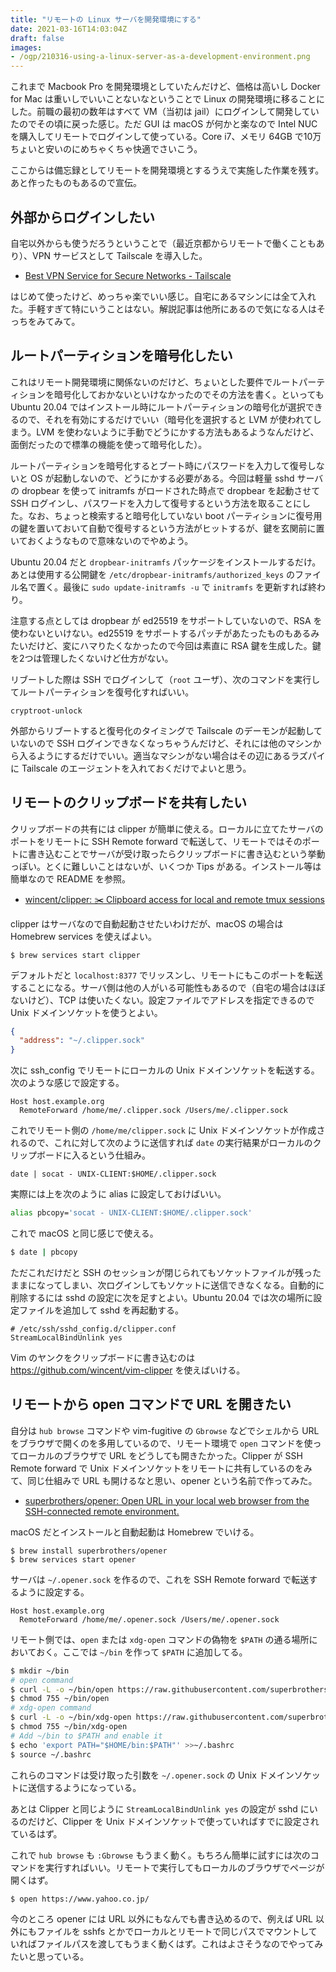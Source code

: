 ```yaml
---
title: "リモートの Linux サーバを開発環境にする"
date: 2021-03-16T14:03:04Z
draft: false
images:
- /ogp/210316-using-a-linux-server-as-a-development-environment.png
---
```


これまで Macbook Pro を開発環境としていたんだけど、価格は高いし Docker for Mac は重いしでいいことないなということで Linux の開発環境に移ることにした。前職の最初の数年はすべて VM（当初は jail）にログインして開発していたのでその頃に戻った感じ。ただ GUI は macOS が何かと楽なので Intel NUC を購入してリモートでログインして使っている。Core i7、メモリ 64GB で10万ちょいと安いのにめちゃくちゃ快適でさいこう。

ここからは備忘録としてリモートを開発環境とするうえで実施した作業を残す。あと作ったものもあるので宣伝。

## 外部からログインしたい

自宅以外からも使うだろうということで（最近京都からリモートで働くこともあり）、VPN サービスとして Tailscale を導入した。

- [Best VPN Service for Secure Networks \- Tailscale](https://tailscale.com/)

はじめて使ったけど、めっちゃ楽でいい感じ。自宅にあるマシンには全て入れた。手軽すぎて特にいうことはない。解説記事は他所にあるので気になる人はそっちをみてみて。

## ルートパーティションを暗号化したい

これはリモート開発環境に関係ないのだけど、ちょいとした要件でルートパーティションを暗号化しておかないといけなかったのでその方法を書く。といっても Ubuntu 20.04 ではインストール時にルートパーティションの暗号化が選択できるので、それを有効にするだけでいい（暗号化を選択すると LVM が使われてしまう。LVM を使わないように手動でどうにかする方法もあるようなんだけど、面倒だったので標準の機能を使って暗号化した）。

ルートパーティションを暗号化するとブート時にパスワードを入力して復号しないと OS が起動しないので、どうにかする必要がある。今回は軽量 sshd サーバの dropbear を使って initramfs がロードされた時点で dropbear を起動させて SSH ログインし、パスワードを入力して復号するという方法を取ることにした。なお、ちょっと検索すると暗号化していない boot パーティションに復号用の鍵を置いておいて自動で復号するという方法がヒットするが、鍵を玄関前に置いておくようなもので意味ないのでやめよう。

Ubuntu 20.04 だと `dropbear-initramfs` パッケージをインストールするだけ。あとは使用する公開鍵を `/etc/dropbear-initramfs/authorized_keys` のファイル名で置く。最後に `sudo update-initramfs -u` で `initramfs` を更新すれば終わり。

注意する点としては dropbear が ed25519 をサポートしていないので、RSA を使わないといけない。ed25519 をサポートするパッチがあたったものもあるみたいだけど、変にハマりたくなかったので今回は素直に RSA 鍵を生成した。鍵を2つは管理したくないけど仕方がない。

リブートした際は SSH でログインして（`root` ユーザ）、次のコマンドを実行してルートパーティションを復号化すればいい。

```
cryptroot-unlock
```

外部からリブートすると復号化のタイミングで Tailscale のデーモンが起動していないので SSH ログインできなくなっちゃうんだけど、それには他のマシンから入るようにするだけでいい。適当なマシンがない場合はその辺にあるラズパイに Tailscale のエージェントを入れておくだけでよいと思う。

## リモートのクリップボードを共有したい

クリップボードの共有には clipper が簡単に使える。ローカルに立てたサーバのポートをリモートに SSH Remote forward で転送して、リモートではそのポートに書き込むことでサーバが受け取ったらクリップボードに書き込むという挙動っぽい。とくに難しいことはないが、いくつか Tips がある。インストール等は簡単なので README を参照。

- [wincent/clipper: ✂️ Clipboard access for local and remote tmux sessions](https://github.com/wincent/clipper)

clipper はサーバなので自動起動させたいわけだが、macOS の場合は Homebrew services を使えばよい。

```
$ brew services start clipper
```

デフォルトだと `localhost:8377` でリッスンし、リモートにもこのポートを転送することになる。サーバ側は他の人がいる可能性もあるので（自宅の場合はほぼないけど）、TCP は使いたくない。設定ファイルでアドレスを指定できるので Unix ドメインソケットを使うとよい。

```json
{
  "address": "~/.clipper.sock"
}
```

次に ssh_config でリモートにローカルの Unix ドメインソケットを転送する。次のような感じで設定する。

```
Host host.example.org
  RemoteForward /home/me/.clipper.sock /Users/me/.clipper.sock
```

これでリモート側の `/home/me/clipper.sock` に Unix ドメインソケットが作成されるので、これに対して次のように送信すれば `date` の実行結果がローカルのクリップボードに入るという仕組み。

```
date | socat - UNIX-CLIENT:$HOME/.clipper.sock
```

実際には上を次のように alias に設定しておけばいい。

```sh
alias pbcopy='socat - UNIX-CLIENT:$HOME/.clipper.sock'
```

これで macOS と同じ感じで使える。

```sh
$ date | pbcopy
```

ただこれだけだと SSH のセッションが閉じられてもソケットファイルが残ったままになってしまい、次ログインしてもソケットに送信できなくなる。自動的に削除するには sshd の設定に次を足すとよい。Ubuntu 20.04 では次の場所に設定ファイルを追加して sshd を再起動する。

```
# /etc/ssh/sshd_config.d/clipper.conf
StreamLocalBindUnlink yes
```

Vim のヤンクをクリップボードに書き込むのは https://github.com/wincent/vim-clipper を使えばいける。

## リモートから open コマンドで URL を開きたい

自分は `hub browse` コマンドや vim-fugitive の `Gbrowse` などでシェルから URL をブラウザで開くのを多用しているので、リモート環境で `open` コマンドを使ってローカルのブラウザで URL をどうしても開きたかった。Clipper が SSH Remote forward で Unix ドメインソケットをリモートに共有しているのをみて、同じ仕組みで URL も開けるなと思い、opener という名前で作ってみた。

- [superbrothers/opener: Open URL in your local web browser from the SSH\-connected remote environment\.](https://github.com/superbrothers/opener)

macOS だとインストールと自動起動は Homebrew でいける。

```
$ brew install superbrothers/opener
$ brew services start opener
```

サーバは `~/.opener.sock` を作るので、これを SSH Remote forward で転送するように設定する。

```
Host host.example.org
  RemoteForward /home/me/.opener.sock /Users/me/.opener.sock
```

リモート側では、`open` または `xdg-open` コマンドの偽物を `$PATH` の通る場所においておく。ここでは `~/bin` を作って `$PATH` に追加してる。

```sh
$ mkdir ~/bin
# open command
$ curl -L -o ~/bin/open https://raw.githubusercontent.com/superbrothers/opener/master/bin/open
$ chmod 755 ~/bin/open
# xdg-open command
$ curl -L -o ~/bin/xdg-open https://raw.githubusercontent.com/superbrothers/opener/master/bin/xdg-open
$ chmod 755 ~/bin/xdg-open
# Add ~/bin to $PATH and enable it
$ echo 'export PATH="$HOME/bin:$PATH"' >>~/.bashrc
$ source ~/.bashrc
```

これらのコマンドは受け取った引数を `~/.opener.sock` の Unix ドメインソケットに送信するようになっている。

あとは Clipper と同じように `StreamLocalBindUnlink yes` の設定が sshd にいるのだけど、Clipper を Unix ドメインソケットで使っていればすでに設定されているはず。

これで `hub browse` も `:Gbrowse` もうまく動く。もちろん簡単に試すには次のコマンドを実行すればいい。リモートで実行してもローカルのブラウザでページが開くはず。

```
$ open https://www.yahoo.co.jp/
```

今のところ opener には URL 以外にもなんでも書き込めるので、例えば URL 以外にもファイルを sshfs とかでローカルとリモートで同じパスでマウントしていればファイルパスを渡してもうまく動くはず。これはよさそうなのでやってみたいと思っている。
